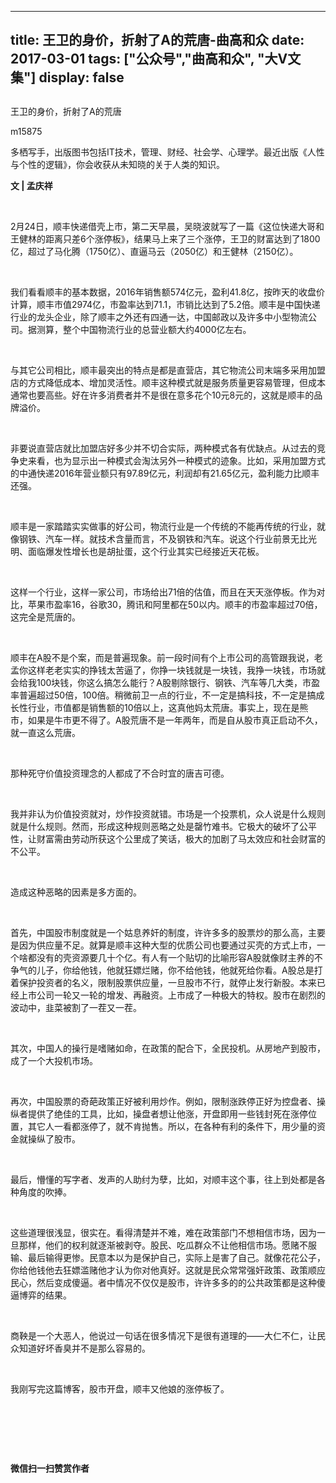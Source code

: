 
---
title:   王卫的身价，折射了A的荒唐-曲高和众
date: 2017-03-01
tags: ["公众号","曲高和众", "大V文集"]
display: false
---


## 



王卫的身价，折射了A的荒唐




m15875




多栖写手，出版图书包括IT技术，管理、财经、社会学、心理学。最近出版《人性与个性的逻辑》，你会收获从未知晓的关于人类的知识。


**文 | 孟庆祥**

&nbsp;

2月24日，顺丰快递借壳上市，第二天早晨，吴晓波就写了一篇《这位快递大哥和王健林的距离只差6个涨停板》，结果马上来了三个涨停，王卫的财富达到了1800亿，超过了马化腾（1750亿）、直逼马云（2050亿）和王健林（2150亿）。

&nbsp;

我们看看顺丰的基本数据，2016年销售额574亿元，盈利41.8亿，按昨天的收盘价计算，顺丰市值2974亿，市盈率达到71.1，市销比达到了5.2倍。顺丰是中国快递行业的龙头企业，除了顺丰之外还有四通一达，中国邮政以及许多中小型物流公司。据测算，整个中国物流行业的总营业额大约4000亿左右。

&nbsp;

与其它公司相比，顺丰最突出的特点是都是直营店，其它物流公司末端多采用加盟店的方式降低成本、增加灵活性。顺丰这种模式就是服务质量更容易管理，但成本通常也要高些。好在许多消费者并不是很在意多花个10元8元的，这就是顺丰的品牌溢价。

&nbsp;

非要说直营店就比加盟店好多少并不切合实际，两种模式各有优缺点。从过去的竞争史来看，也为显示出一种模式会淘汰另外一种模式的迹象。比如，采用加盟方式的中通快递2016年营业额只有97.89亿元，利润却有21.65亿元，盈利能力比顺丰还强。

&nbsp;

顺丰是一家踏踏实实做事的好公司，物流行业是一个传统的不能再传统的行业，就像钢铁、汽车一样。就技术含量而言，不及钢铁和汽车。说这个行业前景无比光明、面临爆发性增长也是胡扯蛋，这个行业其实已经接近天花板。

&nbsp;

这样一个行业，这样一家公司，市场给出71倍的估值，而且在天天涨停板。作为对比，苹果市盈率16，谷歌30，腾讯和阿里都在50以内。顺丰的市盈率超过70倍，这完全是荒唐的。

&nbsp;

顺丰在A股不是个案，而是普遍现象。前一段时间有个上市公司的高管跟我说，老孟你这样老老实实的挣钱太苦逼了，你挣一块钱就是一块钱，我挣一块钱，市场就会给我100块钱，你这么搞怎么能行？A股剔除银行、钢铁、汽车等几大类，市盈率普遍超过50倍，100倍。稍微前卫一点的行业，不一定是搞科技，不一定是搞成长性行业，市值都是销售额的10倍以上，这真他妈太荒唐。事实上，现在是熊市，如果是牛市更不得了。A股荒唐不是一年两年，而是自从股市真正启动不久，就一直这么荒唐。

&nbsp;

那种死守价值投资理念的人都成了不合时宜的唐吉可德。

&nbsp;

我并非认为价值投资就对，炒作投资就错。市场是一个投票机，众人说是什么规则就是什么规则。然而，形成这种规则恶略之处是罄竹难书。它极大的破坏了公平性，让财富需由劳动所获这个公里成了笑话，极大的加剧了马太效应和社会财富的不公平。

&nbsp;

造成这种恶略的因素是多方面的。

&nbsp;

首先，中国股市制度就是一个姑息养奸的制度，许许多多的股票炒的那么高，主要是因为供应量不足。就算是顺丰这种大型的优质公司也要通过买壳的方式上市，一个啥都没有的壳资源要几十个亿。有人有一个贴切的比喻形容A股就像财主养的不争气的儿子，你给他钱，他就狂嫖烂赌，你不给他钱，他就死给你看。A股总是打着保护投资者的名义，限制股票供应量，一旦股市不行，就停止发行新股。本来已经上市公司一轮又一轮的增发、再融资。上市成了一种极大的特权。股市在剧烈的波动中，韭菜被割了一茬又一茬。

&nbsp;

其次，中国人的操行是嗜赌如命，在政策的配合下，全民投机。从房地产到股市，成了一个大投机市场。

&nbsp;

再次，中国股票的奇葩政策正好被利用炒作。例如，限制涨跌停正好为控盘者、操纵者提供了绝佳的工具，比如，操盘者想让他涨，开盘即用一些钱封死在涨停位置，其它人一看都涨停了，就不肯抛售。所以，在各种有利的条件下，用少量的资金就操纵了股市。

&nbsp;

最后，懵懂的写字者、发声的人助纣为孽，比如，对顺丰这个事，往上到处都是各种角度的吹捧。

&nbsp;

这些道理很浅显，很实在。看得清楚并不难，难在政策部门不想相信市场，因为一旦那样，他们的权利就逐渐被剥夺。股民、吃瓜群众不让他相信市场。愿赌不服输、最后输得更惨。民意本以为是保护自己，实际上是害了自己。就像花花公子，你给他钱他去狂嫖滥赌他才认为你对他真好。这就是民众常常强奸政策、政策顺应民心，然后变成傻逼。者中情况不仅仅是股市，许许多多的的公共政策都是这种傻逼博弈的结果。

&nbsp;

商鞅是一个大恶人，他说过一句话在很多情况下是很有道理的——大仁不仁，让民众知道好坏香臭并不是那么容易的。

&nbsp;

我刚写完这篇博客，股市开盘，顺丰又他娘的涨停板了。

&nbsp;

&nbsp;

&nbsp;




**微信扫一扫赞赏作者**













